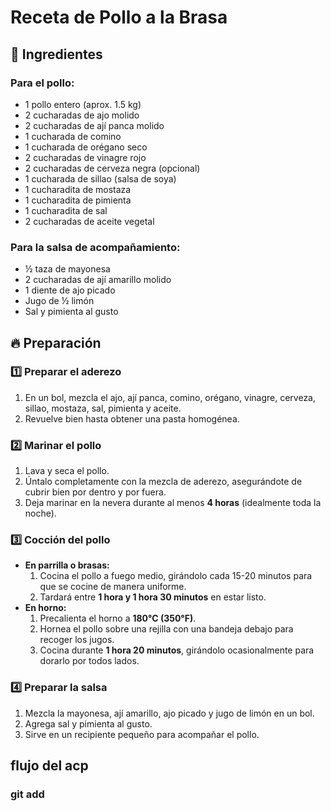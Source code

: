 # Receta de Pollo a la Brasa

## 🐔 Ingredientes

### Para el pollo:
- 1 pollo entero (aprox. 1.5 kg)
- 2 cucharadas de ajo molido
- 2 cucharadas de ají panca molido
- 1 cucharada de comino
- 1 cucharada de orégano seco
- 2 cucharadas de vinagre rojo
- 2 cucharadas de cerveza negra (opcional)
- 1 cucharada de sillao (salsa de soya)
- 1 cucharadita de mostaza
- 1 cucharadita de pimienta
- 1 cucharadita de sal
- 2 cucharadas de aceite vegetal

### Para la salsa de acompañamiento:
- ½ taza de mayonesa
- 2 cucharadas de ají amarillo molido
- 1 diente de ajo picado
- Jugo de ½ limón
- Sal y pimienta al gusto

## 🔥 Preparación

### 1️⃣ Preparar el aderezo
1. En un bol, mezcla el ajo, ají panca, comino, orégano, vinagre, cerveza, sillao, mostaza, sal, pimienta y aceite.
2. Revuelve bien hasta obtener una pasta homogénea.

### 2️⃣ Marinar el pollo
1. Lava y seca el pollo.
2. Úntalo completamente con la mezcla de aderezo, asegurándote de cubrir bien por dentro y por fuera.
3. Deja marinar en la nevera durante al menos **4 horas** (idealmente toda la noche).

### 3️⃣ Cocción del pollo
- **En parrilla o brasas:**  
  1. Cocina el pollo a fuego medio, girándolo cada 15-20 minutos para que se cocine de manera uniforme.
  2. Tardará entre **1 hora y 1 hora 30 minutos** en estar listo.
- **En horno:**  
  1. Precalienta el horno a **180°C (350°F)**.
  2. Hornea el pollo sobre una rejilla con una bandeja debajo para recoger los jugos.
  3. Cocina durante **1 hora 20 minutos**, girándolo ocasionalmente para dorarlo por todos lados.

### 4️⃣ Preparar la salsa
1. Mezcla la mayonesa, ají amarillo, ajo picado y jugo de limón en un bol.
2. Agrega sal y pimienta al gusto.
3. Sirve en un recipiente pequeño para acompañar el pollo.



## flujo del acp
### git add
